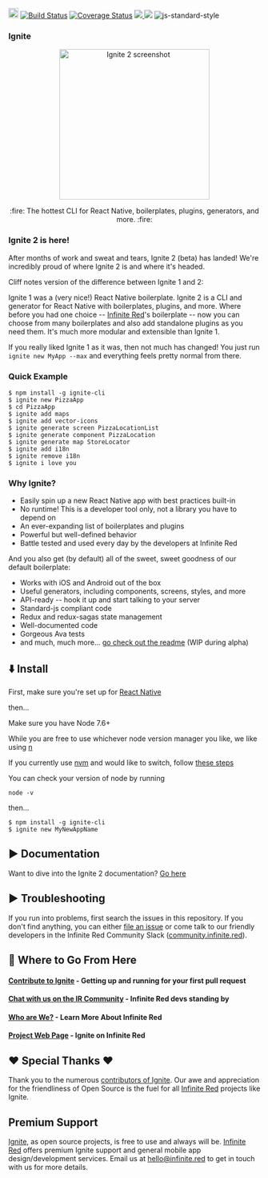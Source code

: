 <a href="https://badge.fury.io/js/ignite-cli" target="_blank"><img src="https://badge.fury.io/js/ignite-cli.svg" alt="npm version" height="20"></a>
<a href="https://semaphoreci.com/ir/ignite" target="_blank"><img src=https://semaphoreci.com/api/v1/ir/ignite/branches/master/shields_badge.svg alt='Build Status'/></a>
[![Coverage Status](https://coveralls.io/repos/github/infinitered/ignite/badge.svg?branch=master)](https://coveralls.io/github/infinitered/ignite?branch=master)
<a href="http://community.infinite.red/">
  <img src="https://infiniteredcommunity.herokuapp.com/badge.svg">
</a>
<a href="https://www.codacy.com/app/gantman/ignite?utm_source=github.com&amp;utm_medium=referral&amp;utm_content=infinitered/ignite&amp;utm_campaign=Badge_Grade" target="_blank"><img src="https://api.codacy.com/project/badge/Grade/1c6e04abe7224bdc88095129b5eb43fb"/></a>
<img src=https://img.shields.io/badge/code%20style-standard-brightgreen.svg?style%3Dflat alt='js-standard-style'/>

### Ignite

<p align="center">
  <a href="https://infinite.red/ignite"><img src="https://cloud.githubusercontent.com/assets/1479215/23348302/941b2d54-fc5d-11e6-9042-62501fa90b05.png" alt="Ignite 2 screenshot" width="300px"></a>
</p>

<p align="center">
  :fire: The hottest CLI for React Native, boilerplates, plugins, generators, and more. :fire:
  <br/>
</p>

### Ignite 2 is here!

After months of work and sweat and tears, Ignite 2 (beta) has landed! We're incredibly proud of where Ignite 2 is and where it's headed.

Cliff notes version of the difference between Ignite 1 and 2:

Ignite 1 was a (very nice!) React Native boilerplate. Ignite 2 is a CLI and generator for React Native with boilerplates, plugins, and more. Where before you had one choice -- [Infinite Red](https://infinite.red)'s boilerplate -- now you can choose from many boilerplates and also add standalone plugins as you need them. It's much more modular and extensible than Ignite 1.

If you really liked Ignite 1 as it was, then not much has changed! You just run `ignite new MyApp --max` and everything feels pretty normal from there.


### Quick Example

```
$ npm install -g ignite-cli
$ ignite new PizzaApp
$ cd PizzaApp
$ ignite add maps
$ ignite add vector-icons
$ ignite generate screen PizzaLocationList
$ ignite generate component PizzaLocation
$ ignite generate map StoreLocator
$ ignite add i18n
$ ignite remove i18n
$ ignite i love you
```

### Why Ignite?

* Easily spin up a new React Native app with best practices built-in
* No runtime! This is a developer tool only, not a library you have to depend on
* An ever-expanding list of boilerplates and plugins
* Powerful but well-defined behavior
* Battle tested and used every day by the developers at Infinite Red

And you also get (by default) all of the sweet, sweet goodness of our default boilerplate:

* Works with iOS and Android out of the box
* Useful generators, including components, screens, styles, and more
* API-ready -- hook it up and start talking to your server
* Standard-js compliant code
* Redux and redux-sagas state management
* Well-documented code
* Gorgeous Ava tests
* and much, much more... [go check out the readme](https://github.com/infinitered/ignite-ir-boilerplate-2016) (WIP during alpha)

## :arrow_down: Install

First, make sure you're set up for [React Native](https://facebook.github.io/react-native/docs/getting-started.html#content)

then...

Make sure you have Node 7.6+

While you are free to use whichever node version manager you like, we like using [n](https://github.com/tj/n)

If you currently use [nvm](https://github.com/creationix/nvm) and would like to switch, follow [these steps](./docs/quick-start/nvm-to-n.md)

You can check your version of node by running

```
node -v
```

then...

```
$ npm install -g ignite-cli
$ ignite new MyNewAppName
```
## :arrow_forward: Documentation

Want to dive into the Ignite 2 documentation? [Go here](./docs/README.md)

## :arrow_forward: Troubleshooting

If you run into problems, first search the issues in this repository. If you don't find anything, you can either [file an issue](https://github.com/infinitered/ignite/issues) or come talk to our friendly developers in the Infinite Red Community Slack ([community.infinite.red](http://community.infinite.red)).

## :twisted_rightwards_arrows: Where to Go From Here

#### [Contribute to Ignite](https://github.com/infinitered/ignite/blob/master/.github/CONTRIBUTING.md) - Getting up and running for your first pull request
#### [Chat with us on the IR Community](http://community.infinite.red) - Infinite Red devs standing by
#### [Who are We?](https://infinite.red) - Learn More About Infinite Red
#### [Project Web Page](https://infinite.red/ignite/) - Ignite on Infinite Red

## :heart: Special Thanks :heart:
Thank you to the numerous [contributors of Ignite](https://github.com/infinitered/ignite/graphs/contributors). Our awe and appreciation for the friendliness of Open Source is the fuel for all [Infinite Red](https://infinite.red/) projects like Ignite.

## Premium Support

[Ignite](https://infinite.red/ignite), as open source projects, is free to use and always will be. [Infinite Red](https://infinite.red/) offers premium Ignite support and general mobile app design/development services. Email us at [hello@infinite.red](mailto:hello@infinite.red) to get in touch with us for more details.
